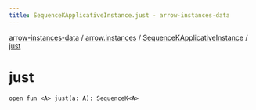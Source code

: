 ```yaml
---
title: SequenceKApplicativeInstance.just - arrow-instances-data
---
```


[arrow-instances-data](../../index.html) / [arrow.instances](../index.html) / [SequenceKApplicativeInstance](index.html) / [just](./just.html)

# just

`open fun <A> just(a: `[`A`](just.html#A)`): SequenceK<`[`A`](just.html#A)`>`